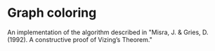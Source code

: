 # Graph coloring

An implementation of the algorithm described in "Misra, J. & Gries, D. (1992). A constructive proof of Vizing’s Theorem." 